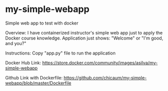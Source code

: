 # my-simple-webapp
Simple web app to test with docker

Overview: I have containerized instructor's simple web app just to apply the Docker course knowledge. 
          Application just shows:
          "Welcome" or "I'm good, and you?"

Instructions: Copy "app.py" file to run the application

Docker Hub Link: https://store.docker.com/community/images/asilva/my-simple-webapp

Github Link with Dockerfile: https://github.com/chicaum/my-simple-webapp/blob/master/Dockerfile
